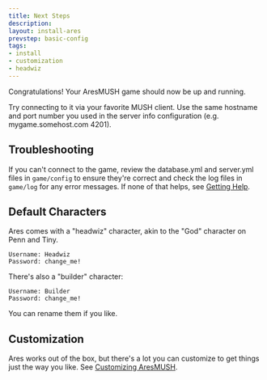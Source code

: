 ```yaml
---
title: Next Steps
description:
layout: install-ares
prevstep: basic-config
tags: 
- install
- customization
- headwiz
---
```


Congratulations! Your AresMUSH game should now be up and running.

Try connecting to it via your favorite MUSH client. Use the same hostname and port number you used in the server info configuration (e.g. mygame.somehost.com 4201).

## Troubleshooting

If you can't connect to the game, review the database.yml and server.yml files in `game/config` to ensure they're correct and check the log files in `game/log` for any error messages.  If none of that helps, see [Getting Help](/feedback).

## Default Characters

Ares comes with a "headwiz" character, akin to the "God" character on Penn and Tiny. 

    Username: Headwiz
    Password: change_me!

There's also a "builder" character:

    Username: Builder
    Password: change_me!

You can rename them if you like.

## Customization

Ares works out of the box, but there's a lot you can customize to get things just the way you like.  See [Customizing AresMUSH](/customize-ares).
